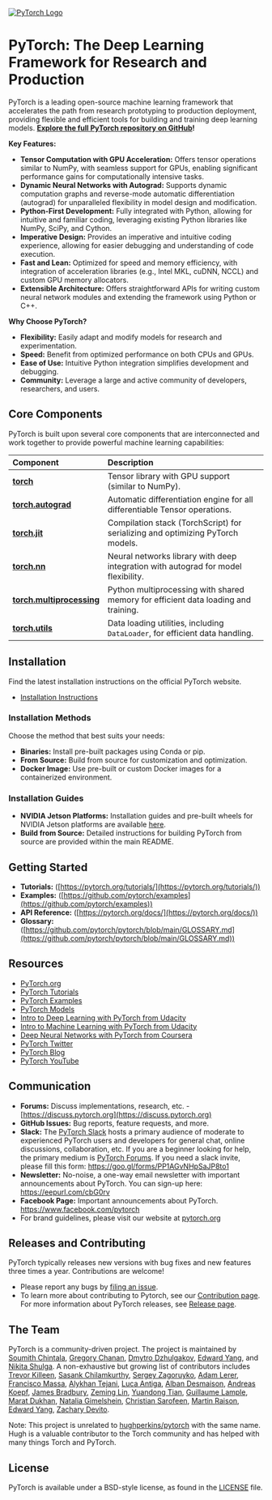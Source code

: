 [![PyTorch Logo](https://github.com/pytorch/pytorch/raw/main/docs/source/_static/img/pytorch-logo-dark.png)](https://github.com/pytorch/pytorch)

# PyTorch: The Deep Learning Framework for Research and Production

PyTorch is a leading open-source machine learning framework that accelerates the path from research prototyping to production deployment, providing flexible and efficient tools for building and training deep learning models. **[Explore the full PyTorch repository on GitHub](https://github.com/pytorch/pytorch)!**

**Key Features:**

*   **Tensor Computation with GPU Acceleration:** Offers tensor operations similar to NumPy, with seamless support for GPUs, enabling significant performance gains for computationally intensive tasks.
*   **Dynamic Neural Networks with Autograd:** Supports dynamic computation graphs and reverse-mode automatic differentiation (autograd) for unparalleled flexibility in model design and modification.
*   **Python-First Development:** Fully integrated with Python, allowing for intuitive and familiar coding, leveraging existing Python libraries like NumPy, SciPy, and Cython.
*   **Imperative Design:** Provides an imperative and intuitive coding experience, allowing for easier debugging and understanding of code execution.
*   **Fast and Lean:** Optimized for speed and memory efficiency, with integration of acceleration libraries (e.g., Intel MKL, cuDNN, NCCL) and custom GPU memory allocators.
*   **Extensible Architecture:** Offers straightforward APIs for writing custom neural network modules and extending the framework using Python or C++.

**Why Choose PyTorch?**

*   **Flexibility:** Easily adapt and modify models for research and experimentation.
*   **Speed:** Benefit from optimized performance on both CPUs and GPUs.
*   **Ease of Use:** Intuitive Python integration simplifies development and debugging.
*   **Community:** Leverage a large and active community of developers, researchers, and users.

## Core Components

PyTorch is built upon several core components that are interconnected and work together to provide powerful machine learning capabilities:

| Component | Description                                                                                               |
| :-------- | :-------------------------------------------------------------------------------------------------------- |
| [**torch**](https://pytorch.org/docs/stable/torch.html)          | Tensor library with GPU support (similar to NumPy).                                         |
| [**torch.autograd**](https://pytorch.org/docs/stable/autograd.html) | Automatic differentiation engine for all differentiable Tensor operations.                     |
| [**torch.jit**](https://pytorch.org/docs/stable/jit.html)         | Compilation stack (TorchScript) for serializing and optimizing PyTorch models.           |
| [**torch.nn**](https://pytorch.org/docs/stable/nn.html)          | Neural networks library with deep integration with autograd for model flexibility.        |
| [**torch.multiprocessing**](https://pytorch.org/docs/stable/multiprocessing.html) | Python multiprocessing with shared memory for efficient data loading and training.               |
| [**torch.utils**](https://pytorch.org/docs/stable/data.html)     | Data loading utilities, including `DataLoader`, for efficient data handling.              |

## Installation

Find the latest installation instructions on the official PyTorch website.

*   [Installation Instructions](https://pytorch.org/get-started/locally/)

### Installation Methods

Choose the method that best suits your needs:

*   **Binaries:** Install pre-built packages using Conda or pip.
*   **From Source:** Build from source for customization and optimization.
*   **Docker Image:** Use pre-built or custom Docker images for a containerized environment.

### Installation Guides

*   **NVIDIA Jetson Platforms:** Installation guides and pre-built wheels for NVIDIA Jetson platforms are available [here](https://forums.developer.nvidia.com/t/pytorch-for-jetson-version-1-10-now-available/72048).
*   **Build from Source:** Detailed instructions for building PyTorch from source are provided within the main README.

## Getting Started

*   **Tutorials:** ([https://pytorch.org/tutorials/](https://pytorch.org/tutorials/))
*   **Examples:** ([https://github.com/pytorch/examples](https://github.com/pytorch/examples))
*   **API Reference:** ([https://pytorch.org/docs/](https://pytorch.org/docs/))
*   **Glossary:** ([https://github.com/pytorch/pytorch/blob/main/GLOSSARY.md](https://github.com/pytorch/pytorch/blob/main/GLOSSARY.md))

## Resources

*   [PyTorch.org](https://pytorch.org/)
*   [PyTorch Tutorials](https://pytorch.org/tutorials/)
*   [PyTorch Examples](https://github.com/pytorch/examples)
*   [PyTorch Models](https://pytorch.org/hub/)
*   [Intro to Deep Learning with PyTorch from Udacity](https://www.udacity.com/course/deep-learning-pytorch--ud188)
*   [Intro to Machine Learning with PyTorch from Udacity](https://www.udacity.com/course/intro-to-machine-learning-nanodegree--nd229)
*   [Deep Neural Networks with PyTorch from Coursera](https://www.coursera.org/learn/deep-neural-networks-with-pytorch)
*   [PyTorch Twitter](https://twitter.com/PyTorch)
*   [PyTorch Blog](https://pytorch.org/blog/)
*   [PyTorch YouTube](https://www.youtube.com/channel/UCWXI5YeOsh03QvJ59PMaXFw)

## Communication

*   **Forums:** Discuss implementations, research, etc. - [https://discuss.pytorch.org](https://discuss.pytorch.org)
*   **GitHub Issues:** Bug reports, feature requests, and more.
*   **Slack:** The [PyTorch Slack](https://pytorch.slack.com/) hosts a primary audience of moderate to experienced PyTorch users and developers for general chat, online discussions, collaboration, etc. If you are a beginner looking for help, the primary medium is [PyTorch Forums](https://discuss.pytorch.org). If you need a slack invite, please fill this form: https://goo.gl/forms/PP1AGvNHpSaJP8to1
*   **Newsletter:** No-noise, a one-way email newsletter with important announcements about PyTorch. You can sign-up here: https://eepurl.com/cbG0rv
*   **Facebook Page:** Important announcements about PyTorch. https://www.facebook.com/pytorch
*   For brand guidelines, please visit our website at [pytorch.org](https://pytorch.org/)

## Releases and Contributing

PyTorch typically releases new versions with bug fixes and new features three times a year.  Contributions are welcome!

*   Please report any bugs by [filing an issue](https://github.com/pytorch/pytorch/issues).
*   To learn more about contributing to Pytorch, see our [Contribution page](CONTRIBUTING.md). For more information about PyTorch releases, see [Release page](RELEASE.md).

## The Team

PyTorch is a community-driven project. The project is maintained by [Soumith Chintala](http://soumith.ch), [Gregory Chanan](https://github.com/gchanan), [Dmytro Dzhulgakov](https://github.com/dzhulgakov), [Edward Yang](https://github.com/ezyang), and [Nikita Shulga](https://github.com/malfet). A non-exhaustive but growing list of contributors includes [Trevor Killeen](https://github.com/killeent), [Sasank Chilamkurthy](https://github.com/chsasank), [Sergey Zagoruyko](https://github.com/szagoruyko), [Adam Lerer](https://github.com/adamlerer), [Francisco Massa](https://github.com/fmassa), [Alykhan Tejani](https://github.com/alykhantejani), [Luca Antiga](https://github.com/lantiga), [Alban Desmaison](https://github.com/albanD), [Andreas Koepf](https://github.com/andreaskoepf), [James Bradbury](https://github.com/jekbradbury), [Zeming Lin](https://github.com/ebetica), [Yuandong Tian](https://github.com/yuandong-tian), [Guillaume Lample](https://github.com/glample), [Marat Dukhan](https://github.com/Maratyszcza), [Natalia Gimelshein](https://github.com/ngimel), [Christian Sarofeen](https://github.com/csarofeen), [Martin Raison](https://github.com/martinraison), [Edward Yang](https://github.com/ezyang), [Zachary Devito](https://github.com/zdevito). <!-- codespell:ignore -->

Note: This project is unrelated to [hughperkins/pytorch](https://github.com/hughperkins/pytorch) with the same name. Hugh is a valuable contributor to the Torch community and has helped with many things Torch and PyTorch.

## License

PyTorch is available under a BSD-style license, as found in the [LICENSE](LICENSE) file.